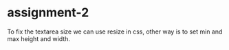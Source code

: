# assignment-2
 
To fix the textarea size we can use resize in css, other way is to set min and max height and width.
